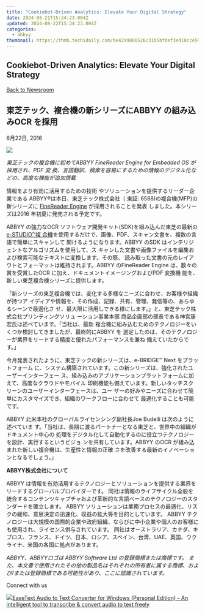 ```yaml
---
title: "Cookiebot-Driven Analytics: Elevate Your Digital Strategy"
date: 2024-08-21T15:24:23.004Z
updated: 2024-08-22T15:24:23.004Z
categories:
  - abbyy
thumbnail: https://thmb.techidaily.com/be42a9800526c31b5bfdef3ed18cce59bd7b3192524b647f6f87b51df7e044d8.png
---
```


## Cookiebot-Driven Analytics: Elevate Your Digital Strategy

[Back to Newsroom](https://tools.techidaily.com/abbyy/products/)

## 東芝テック、複合機の新シリーズにABBYY の組み込みOCR を採用

6月22日, 2016

![](https://content.abbyy.com/-/media/project/abbyy/abbyy/branchtemplates/shutterstock_1272462163_1296-x-729.jpg?h=729&iar=0&w=1296)

_東芝テックの複合機に初めてABBYY FineReader Engine for Embedded OS が採用され、PDF 変 換、言語翻訳、検索を容易にするための情報のデジタル化などの、高度な機能が追加搭載_

情報をより有効に活用するための技術 やソリューションを提供するリーダー企業である ABBYY®は本日、東芝テック株式会社（ 東証: 6588)の複合機(MFP)の新シリーズに [FineReader Engine](https://tools.techidaily.com/abbyy/products/) が採用されることを発表 しました。本シリーズは2016 年初夏に発売される予定です。

ABBYY の強力なOCR ソフトウェア開発キット(SDK)を組み込んだ東芝の最新の[e-STUDIO™複 合機](http://www.toshibatec.com/information/20160517%5F01.html)を使用するだけで、画像、PDF、スキャン文書を、複数の言語で簡単にスキャンして 開けるようになります。ABBYY のSDK はインテリジェントなアルゴリズムを使用して、ス キャンした文書や画像ファイルを編集および検索可能なテキストに変換します。その際、 読み取った文書の元のレイアウトとフォーマットは維持されます。ABBYY のFineReader Engine は、数々の賞を受賞したOCR に加え、ドキュメントイメージングおよびPDF 変換機 能を、新しい東芝複合機シリーズに提供します。

「新シリーズの東芝複合機では、変化する多様なニーズに合わせ、お客様や組織が持つア イディアや情報を、その作成、記録、共有、管理、発信等の、あらゆるシーンで最適化さ せ、最大限に活用しできる様にします。」と、東芝テック株式会社プリンティングソリュ ーション事業本部 商品企画部の部長である神宮康宏氏は述べています。「当社は、最新 複合機に組み込むためのテクノロジーをいくつか検討してきましたが、最終的にABBYY を 選定したのは、そのテクノロジーが業界をリードする精度と優れたパフォーマンスを兼ね 備えていたからです。」

今月発表されたように、東芝テックの新シリーズは、e-BRIDGE™ Next をプラットフォーム に、システム構築されています。この新シリーズは、強化されたユーザーインターフェー ス、組み込みのアプリケーションプラットフォームに加えて、高度なクラウドやモバイル 印刷機能も備えています。新しいタッチスクリーンのユーザーインターフェースは、ユー ザーの好みやニーズに合わせて簡単にカスタマイズでき、組織のワークフローに合わせて 最適化することも可能です。

ABBYY 北米本社のグローバルライセンシング副社長Joe Budelli は次のように述べていま す。「当社は、長期に渡るパートナーとなる東芝と、世界中の組織がドキュメント中心の 処理をデジタル化して自動化するのに役立つテクノロジーを設計、実行するというビジョ ンを共有しています。ABBYY のOCR が組み込まれた新しい複合機は、生産性と情報の正確 さを改善する最新のイノベーションとなるでしょう。」

**ABBYY株式会社について** 

ABBYY は情報を有効活用するテクノロジーとソリューションを提供する業界をリードするグローバルプロバイダーです。 同社は情報のライフサイクル全般を統合するコンテンツキャプチャおよび革新的な言語ベースのテクノロジーのスタンダードを確立します。 ABBYY ソリューションは業務プロセスの最適化、リスクの緩和、意思決定の迅速化、収益の拡大等を目的としています。 ABBYY テクノロジーは大規模の国際的企業や政府組織、ならびに中小企業や個人のお客様にも使用され、ライセンス供与されています。 同社はオーストラリア、カナダ、キプロス、フランス、ドイツ、日本、ロシア、スペイン、台湾、UAE、英国、ウクライナ、米国の各国に拠点があります。

_ABBYY、ABBYYロゴは ABBYY Software Ltd の登録商標または商標です。 また、本文書で使用されたその他の製品名はそれぞれの所有者に属する商標、および/または登録商標である可能性があり、ここに認識されています。_

Connect with us

<ins class="adsbygoogle"
     style="display:block"
     data-ad-format="autorelaxed"
     data-ad-client="ca-pub-7571918770474297"
     data-ad-slot="1223367746"></ins>



<ins class="adsbygoogle"
     style="display:block"
     data-ad-client="ca-pub-7571918770474297"
     data-ad-slot="8358498916"
     data-ad-format="auto"
     data-full-width-responsive="true"></ins>

<!-- affiliate ads begin -->
<a href="https://secure.2checkout.com/order/checkout.php?PRODS=40203538&QTY=1&AFFILIATE=108875&CART=1"><img src="https://secure.avangate.com/images/merchant/cc4b82e826b52ec41c810301548e8f48/products/audio-to-text-transcription-software.png" border="0">EaseText Audio to Text Converter for Windows (Personal Edition) - An intelligent tool to transcribe & convert audio to text freely </a>
<!-- affiliate ads end -->